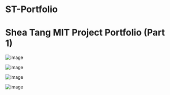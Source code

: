 # ST-Portfolio
 


# Shea Tang MIT Project Portfolio (Part 1) 


![image](https://user-images.githubusercontent.com/101611557/170505805-a5e71011-6016-4078-8f42-86ddd28a243d.png)



![image](https://user-images.githubusercontent.com/101611557/170526361-be5deb6d-bc8f-4b20-85d4-6b376d112954.png)




![image](https://user-images.githubusercontent.com/101611557/170506146-bf761239-1447-4de5-839b-3cfda87b41d8.png)



![image](https://user-images.githubusercontent.com/101611557/170506286-a97a6c02-c33a-443a-be5f-3977179e0deb.png)
